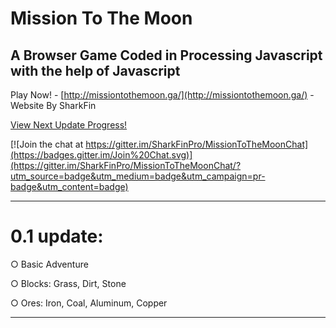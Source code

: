 # Mission To The Moon
## A Browser Game Coded in Processing Javascript with the help of Javascript
Play Now! - [http://missiontothemoon.ga/](http://missiontothemoon.ga/) - Website By SharkFin

[View Next Update Progress!](http://s.codepen.io/SharkFinProductions/debug/zBryxy)

[![Join the chat at https://gitter.im/SharkFinPro/MissionToTheMoonChat](https://badges.gitter.im/Join%20Chat.svg)](https://gitter.im/SharkFinPro/MissionToTheMoonChat/?utm_source=badge&utm_medium=badge&utm_campaign=pr-badge&utm_content=badge)

-----

# 0.1 update:

 ○ Basic Adventure

 ○ Blocks: Grass, Dirt, Stone

 ○ Ores: Iron, Coal, Aluminum, Copper

---
